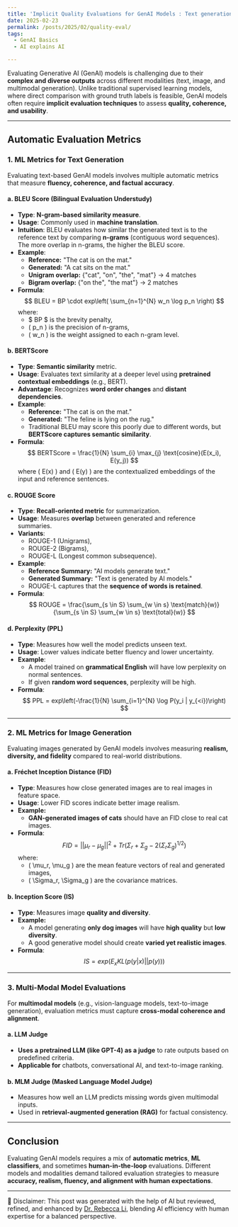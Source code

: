 ```yaml
---
title: 'Implicit Quality Evaluations for GenAI Models : Text generation and Image generation'
date: 2025-02-23
permalink: /posts/2025/02/quality-eval/
tags:
  - GenAI Basics
  - AI explains AI

---
```


Evaluating Generative AI (GenAI) models is challenging due to their **complex and diverse outputs** across different modalities (text, image, and multimodal generation). Unlike traditional supervised learning models, where direct comparison with ground truth labels is feasible, GenAI models often require **implicit evaluation techniques** to assess **quality, coherence, and usability**.

---

## **Automatic Evaluation Metrics**
### **1. ML Metrics for Text Generation**
Evaluating text-based GenAI models involves multiple automatic metrics that measure **fluency, coherence, and factual accuracy**.

#### **a. BLEU Score (Bilingual Evaluation Understudy)**
- **Type**: **N-gram-based similarity measure**.
- **Usage**: Commonly used in **machine translation**.
- **Intuition**: BLEU evaluates how similar the generated text is to the reference text by comparing **n-grams** (contiguous word sequences). The more overlap in n-grams, the higher the BLEU score.
- **Example**:
  - **Reference:** "The cat is on the mat."
  - **Generated:** "A cat sits on the mat."
  - **Unigram overlap:** {"cat", "on", "the", "mat"} → 4 matches
  - **Bigram overlap:** {"on the", "the mat"} → 2 matches
- **Formula**:
  $$
  BLEU = BP \cdot exp\left( \sum_{n=1}^{N} w_n \log p_n \right)
  $$
  where:
  - $ BP $ is the brevity penalty,
  - \( p_n \) is the precision of n-grams,
  - \( w_n \) is the weight assigned to each n-gram level.

#### **b. BERTScore**
- **Type**: **Semantic similarity** metric.
- **Usage**: Evaluates text similarity at a deeper level using **pretrained contextual embeddings** (e.g., BERT).
- **Advantage**: Recognizes **word order changes** and **distant dependencies**.
- **Example**:
  - **Reference:** "The cat is on the mat."
  - **Generated:** "The feline is lying on the rug."
  - Traditional BLEU may score this poorly due to different words, but **BERTScore captures semantic similarity**.
- **Formula**:
  $$
  BERTScore = \frac{1}{N} \sum_{i} \max_{j} \text{cosine}(E(x_i), E(y_j))
  $$
  where \( E(x) \) and \( E(y) \) are the contextualized embeddings of the input and reference sentences.

#### **c. ROUGE Score**
- **Type**: **Recall-oriented metric** for summarization.
- **Usage**: Measures **overlap** between generated and reference summaries.
- **Variants**:
  - ROUGE-1 (Unigrams),
  - ROUGE-2 (Bigrams),
  - ROUGE-L (Longest common subsequence).
- **Example**:
  - **Reference Summary:** "AI models generate text."
  - **Generated Summary:** "Text is generated by AI models."
  - ROUGE-L captures that the **sequence of words is retained**.
- **Formula**:
 $$
  ROUGE = \frac{\sum_{s \in S} \sum_{w \in s} \text{match}(w)}{\sum_{s \in S} \sum_{w \in s} \text{total}(w)}
 $$

#### **d. Perplexity (PPL)**
- **Type**: Measures how well the model predicts unseen text.
- **Usage**: Lower values indicate better fluency and lower uncertainty.
- **Example**:
  - A model trained on **grammatical English** will have low perplexity on normal sentences.
  - If given **random word sequences**, perplexity will be high.
- **Formula**:
 $$
  PPL = exp\left(-\frac{1}{N} \sum_{i=1}^{N} \log P(y_i | y_{<i})\right)
 $$

---

### **2. ML Metrics for Image Generation**
Evaluating images generated by GenAI models involves measuring **realism, diversity, and fidelity** compared to real-world distributions.

#### **a. Fréchet Inception Distance (FID)**
- **Type**: Measures how close generated images are to real images in feature space.
- **Usage**: Lower FID scores indicate better image realism.
- **Example:**
  - **GAN-generated images of cats** should have an FID close to real cat images.
- **Formula**:
  $$
  FID = || \mu_r - \mu_g ||^2 + Tr(\Sigma_r + \Sigma_g - 2(\Sigma_r \Sigma_g)^{1/2})
  $$
  where:
  - \( \mu_r, \mu_g \) are the mean feature vectors of real and generated images,
  - \( \Sigma_r, \Sigma_g \) are the covariance matrices.

#### **b. Inception Score (IS)**
- **Type**: Measures image **quality and diversity**.
- **Example:**
  - A model generating **only dog images** will have **high quality** but **low diversity**.
  - A good generative model should create **varied yet realistic images**.
- **Formula**:
  $$
  IS = exp \left( E_x KL(p(y|x) || p(y)) \right)
  $$

---

### **3. Multi-Modal Model Evaluations**
For **multimodal models** (e.g., vision-language models, text-to-image generation), evaluation metrics must capture **cross-modal coherence and alignment**.

#### **a. LLM Judge**
- **Uses a pretrained LLM (like GPT-4) as a judge** to rate outputs based on predefined criteria.
- **Applicable for** chatbots, conversational AI, and text-to-image ranking.

#### **b. MLM Judge (Masked Language Model Judge)**
- Measures how well an LLM predicts missing words given multimodal inputs.
- Used in **retrieval-augmented generation (RAG)** for factual consistency.

---

## **Conclusion**
Evaluating GenAI models requires a mix of **automatic metrics**, **ML classifiers**, and sometimes **human-in-the-loop** evaluations. Different models and modalities demand tailored evaluation strategies to measure **accuracy, realism, fluency, and alignment with human expectations**.


---
🤖 Disclaimer: This post was generated with the help of AI but reviewed, refined, and enhanced by [Dr. Rebecca Li](https://xiaoyang-rebecca.github.io/), blending AI efficiency with human expertise for a balanced perspective.